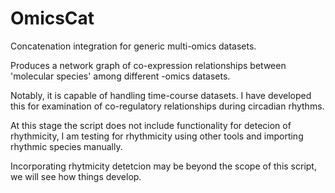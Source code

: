 # OmicsCat
Concatenation integration for generic multi-omics datasets.

Produces a network graph of co-expression relationships between 'molecular species' among different -omics datasets.

Notably, it is capable of handling time-course datasets. I have developed this for examination of co-regulatory relationships during circadian rhythms.

At this stage the script does not include functionality for detecion of rhythmicity, I am testing for rhythmicity using other tools and importing rhythmic species manually.

Incorporating rhytmicity detetcion may be beyond the scope of this script, we will see how things develop.

